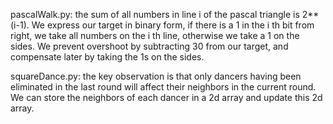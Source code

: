 pascalWalk.py: the sum of all numbers in line i of the pascal triangle is 2**(i-1). We express our target in binary form, if there is a 1 in the i th bit from right, we take all numbers on the i th line, otherwise we take a 1 on the sides. We prevent overshoot by subtracting 30 from our target, and compensate later by taking the 1s on the sides. 

squareDance.py: the key observation is that only dancers having been eliminated in the last round will affect their neighbors in the current round. We can store the neighbors of each dancer in a 2d array and update this 2d array.
